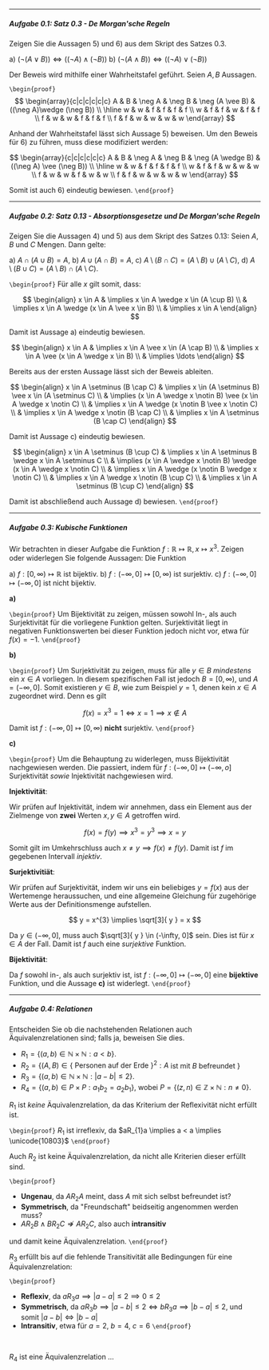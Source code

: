 ***
##### Aufgabe 0.1: Satz 0.3 - *De Morgan'sche Regeln*

Zeigen Sie die Aussagen 5) und 6) aus  dem Skript des Satzes 0.3.

a) $(\neg(A \vee B)) \Leftrightarrow ((\neg A) \wedge (\neg B))$
b) $(\neg (A \wedge B)) \Leftrightarrow ((\neg A)  \vee (\neg B))$

Der Beweis wird mithilfe einer Wahrheitstafel geführt. Seien $A, B$ Aussagen.

`\begin{proof}`
$$
\begin{array}{c|c|c|c|c|c}
A & B & \neg A & \neg B & \neg (A \vee B) & ((\neg A)\wedge (\neg B)) \\
\hline w & w & f & f & f & f \\
w & f & f & w & f & f \\
f & w & w & f & f & f \\
f & f & w & w & w & w
\end{array}
$$

Anhand der Wahrheitstafel lässt sich Aussage 5) beweisen. Um den Beweis für 6) zu führen, muss diese modifiziert werden:

$$
\begin{array}{c|c|c|c|c|c}
A & B & \neg A & \neg B & \neg (A \wedge B) & ((\neg A) \vee (\neg B)) \\
\hline w & w & f & f & f & f \\
w & f & f & w & w & w \\
f & w & w & f & w & w \\
f & f & w & w & w & w
\end{array}
$$

Somit ist auch 6) eindeutig bewiesen.
`\end{proof}`

***
##### Aufgabe 0.2: Satz 0.13 - *Absorptionsgesetze und De Morgan'sche Regeln*

Zeigen Sie die Aussagen 4) und 5) aus dem Skript des Satzes 0.13: Seien $A, B$ und $C$ Mengen. Dann gelte:

a) $A \cap (A \cup B) = A$,
b) $A \cup (A \cap B) = A$,
c) $A \setminus (B \cap C) = (A \setminus B) \cup (A \setminus C)$,
d) $A \setminus (B \cup C) = (A \setminus B) \cap (A \setminus C)$.

`\begin{proof}`
Für alle $x$ gilt somit, dass:

$$
\begin{align}
x \in A & \implies x \in A \wedge x \in (A \cup B) \\
 & \implies x \in A \wedge (x \in A \vee x \in B) \\
 & \implies x \in A
\end{align}
$$

Damit ist Aussage a) eindeutig bewiesen.

$$
\begin{align}
x \in A  & \implies x \in A \vee x \in (A \cap B) \\
 & \implies x \in A \vee (x \in A \wedge x \in B) \\
 & \implies \ldots 
\end{align}
$$

Bereits aus der ersten Aussage lässt sich der Beweis ableiten.

$$
\begin{align}
x \in A \setminus (B \cap C) & \implies x \in (A \setminus B) \vee x \in (A \setminus C) \\
 & \implies (x \in A \wedge x \notin B) \vee (x \in A \wedge x \notin C) \\
 & \implies x \in A \wedge (x \notin B \vee x \notin C) \\
 & \implies x \in A \wedge x \notin (B \cap C) \\
 & \implies x \in A \setminus (B \cap C) 
\end{align}
$$

Damit ist Aussage c) eindeutig bewiesen.

$$
\begin{align}
x \in A \setminus (B \cup C) & \implies x \in A \setminus B \wedge x \in A \setminus C \\
 & \implies (x \in A \wedge x \notin B) \wedge (x \in A \wedge x \notin C) \\
 & \implies x \in A \wedge (x \notin B \wedge x \notin C) \\
 & \implies x \in A \wedge x \notin (B \cup C) \\
 & \implies x \in A \setminus (B \cup C)
\end{align}
$$

Damit ist abschließend auch Aussage d) bewiesen.
`\end{proof}`

***
##### Aufgabe 0.3: Kubische Funktionen

Wir betrachten in dieser Aufgabe die Funktion $f: \mathbb{R} \mapsto \mathbb{R}, x \mapsto x^3$. Zeigen oder widerlegen Sie folgende Aussagen: Die Funktion

a) $f:[0, \infty) \mapsto \mathbb{R}$ ist bijektiv.
b) $f:(-\infty, 0] \mapsto[0, \infty)$ ist surjektiv.
c) $f:(-\infty, 0] \mapsto(-\infty, 0]$ ist nicht bijektiv.

**a)**

`\begin{proof}`
Um Bijektivität zu zeigen, müssen sowohl In-, als auch Surjektivität für die vorliegene Funktion gelten. Surjektivität liegt in negativen Funktionswerten bei dieser Funktion jedoch nicht vor, etwa für $f(x) = -1$.
`\end{proof}`

**b)**

`\begin{proof}`
Um Surjektivität zu zeigen, muss für alle $y \in B$ *mindestens* ein $x \in A$ vorliegen. In diesem spezifischen Fall ist jedoch $B = [0, \infty)$, und $A = (-\infty, 0]$. Somit existieren $y \in B$, wie zum Beispiel $y = 1$, denen kein $x \in A$ zugeordnet wird. Denn es gilt

$$
f(x) = x^{3} = 1 \Leftrightarrow x = 1 \implies x \notin A
$$

Damit ist $f:(-\infty, 0] \mapsto [0, \infty)$ **nicht** surjektiv.
`\end{proof}`

**c)**

`\begin{proof}`
Um die Behauptung zu widerlegen, muss Bijektivität nachgewiesen werden. Die passiert, indem für $f:(-\infty, 0] \mapsto (-\infty, o]$ Surjektivität *sowie* Injektivität nachgewiesen wird.

**Injektivität**:

Wir prüfen auf Injektivität, indem wir annehmen, dass ein Element aus der Zielmenge von **zwei** Werten $x, y \in A$ getroffen wird.

$$
f(x) = f(y) \implies x^{3} = y^{3} \implies x = y
$$

Somit gilt im Umkehrschluss auch ${} x \neq y \implies f(x) \neq f(y) {}$. Damit ist $f$ im gegebenen Intervall *injektiv*.

**Surjektivitiät**:

Wir prüfen auf Surjektivität, indem wir uns ein beliebiges $y = f(x)$ aus der Wertemenge heraussuchen, und eine allgemeine Gleichung für zugehörige Werte aus der Definitionsmenge aufstellen.

$$
y = x^{3} \implies \sqrt[3]{ y } = x
$$

Da $y \in (-\infty, 0]$, muss auch $\sqrt[3]{ y } \in (-\infty, 0]$ sein. Dies ist für $x \in A$ der Fall. Damit ist $f$ auch eine *surjektive* Funktion.

**Bijektivität**:

Da $f$ sowohl in-, als auch surjektiv ist, ist $f:(-\infty, 0] \mapsto (-\infty, 0]$ eine **bijektive** Funktion, und die Aussage **c)** ist widerlegt.
`\end{proof}`

***
##### Aufgabe 0.4: Relationen

Entscheiden Sie ob die nachstehenden Relationen auch Äquivalenzrelationen sind; falls ja, beweisen Sie dies.

- $R_1 = \{(a, b) \in \mathbb{N} \times \mathbb{N}: a<b\}$.
- $R_2=\left\{(A, B) \in\{\text { Personen auf der Erde }\}^2: A\right.$ ist mit $B$ befreundet $\}$
- $R_3=\{(a, b) \in \mathbb{N} \times \mathbb{N}:|a-b| \leq 2\}$.
- $R_4=\left\{(a, b) \in P \times P: a_1 b_2=a_2 b_1\right\}$, wobei $P=\{(z, n) \in \mathbb{Z} \times \mathbb{N}: n \neq 0\}$.

$R_{1}$ ist *keine* Äquivalenzrelation, da das Kriterium der Reflexivität nicht erfüllt ist.

`\begin{proof}`
$R_{1}$ ist irreflexiv, da $aR_{1}a \implies a < a \implies \unicode{10803}$
`\end{proof}`
<br> 

Auch $R_{2}$ ist keine Äquivalenzrelation, da nicht alle Kriterien dieser erfüllt sind.

`\begin{proof}`

- **Ungenau**, da $AR_{2}A$ meint, dass $A$ mit sich selbst befreundet ist?
- **Symmetrisch**, da "Freundschaft" beidseitig angenommen werden muss?
- $AR_{2}B \wedge BR_{2}C \not \Rightarrow AR_{2}C$, also auch **intransitiv**

und damit keine Äquivalenzrelation.
`\end{proof}`
<br>

$R_{3}$ erfüllt bis auf die fehlende Transitivität alle Bedingungen für eine Äquivalenzrelation:

`\begin{proof}`
- **Reflexiv**, da $aR_{3}a \implies \lvert a - a \rvert \leq 2 \implies 0 \leq 2$
- **Symmetrisch**, da $aR_{3}b \implies \lvert a - b \rvert \leq 2 \iff bR_{3}a \implies \lvert b - a \rvert \leq 2$, und somit $\lvert a - b \rvert \iff \lvert b - a \rvert$
- **Intransitiv**, etwa für $a = 2$, $b = 4$, $c = 6$
`\end{proof}`
<br> 

$R_{4}$ ist eine Äquivalenzrelation $\ldots$